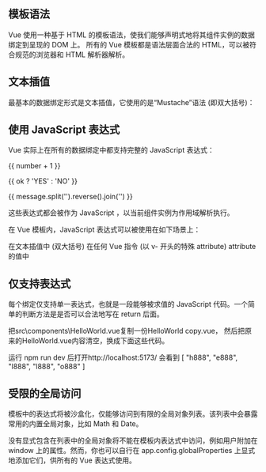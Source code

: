 ## 模板语法​
Vue 使用一种基于 HTML 的模板语法，使我们能够声明式地将其组件实例的数据绑定到呈现的 DOM 上。
所有的 Vue 模板都是语法层面合法的 HTML，可以被符合规范的浏览器和 HTML 解析器解析。

## 文本插值​
最基本的数据绑定形式是文本插值，它使用的是“Mustache”语法 (即双大括号)：

## 使用 JavaScript 表达式​
Vue 实际上在所有的数据绑定中都支持完整的 JavaScript 表达式：

{{ number + 1 }}

{{ ok ? 'YES' : 'NO' }}

{{ message.split('').reverse().join('') }}

<div :id="`list-${id}`"></div>

这些表达式都会被作为 JavaScript ，以当前组件实例为作用域解析执行。

在 Vue 模板内，JavaScript 表达式可以被使用在如下场景上：

在文本插值中 (双大括号)
在任何 Vue 指令 (以 v- 开头的特殊 attribute) attribute 的值中

## 仅支持表达式​
每个绑定仅支持单一表达式，也就是一段能够被求值的 JavaScript 代码。一个简单的判断方法是是否可以合法地写在 return 后面。



把src\components\HelloWorld.vue复制一份HelloWorld copy.vue，
然后把原来的HelloWorld.vue内容清空，换成下面这些代码。
<template>
<div>
  <!-- 插值表达式 -->
  {{message.split(',').map(v=>`${v}888`)}}
</div>

</template>

<script setup lang="ts">
const message:string = 'h,e,l,l,o'
</script>


运行 npm run dev 后打开http://localhost:5173/
会看到 [ "h888", "e888", "l888", "l888", "o888" ]


## 受限的全局访问​
模板中的表达式将被沙盒化，仅能够访问到有限的全局对象列表。该列表中会暴露常用的内置全局对象，比如 Math 和 Date。

没有显式包含在列表中的全局对象将不能在模板内表达式中访问，例如用户附加在 window 上的属性。然而，你也可以自行在 app.config.globalProperties 上显式地添加它们，供所有的 Vue 表达式使用。